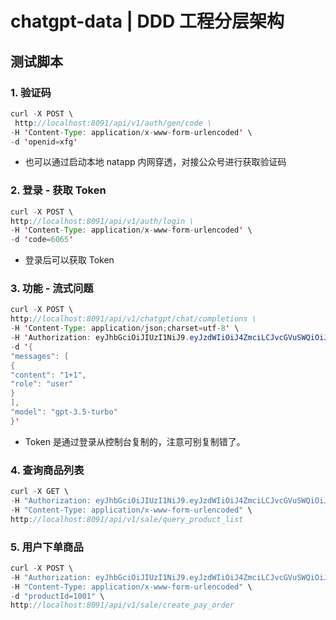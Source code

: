 # chatgpt-data | DDD 工程分层架构

## 测试脚本

### 1. 验证码

```java
curl -X POST \
 http://localhost:8091/api/v1/auth/gen/code \
-H 'Content-Type: application/x-www-form-urlencoded' \
-d 'openid=xfg'
```

- 也可以通过启动本地 natapp 内网穿透，对接公众号进行获取验证码

### 2. 登录 - 获取 Token

```java
curl -X POST \
http://localhost:8091/api/v1/auth/login \
-H 'Content-Type: application/x-www-form-urlencoded' \
-d 'code=6065'
```

- 登录后可以获取 Token

### 3. 功能 - 流式问题

```java
curl -X POST \
http://localhost:8091/api/v1/chatgpt/chat/completions \
-H 'Content-Type: application/json;charset=utf-8' \
-H 'Authorization: eyJhbGciOiJIUzI1NiJ9.eyJzdWIiOiJ4ZmciLCJvcGVuSWQiOiJ4ZmciLCJleHAiOjE2OTcxMTYwNzMsImlhdCI6MTY5NjUxMTI3MywianRpIjoiNzU4YmYzZjQtOTgwZi00MTg4LTkxN2QtZTI5ODI0ZDk3YzYzIn0.bBbBtkBi9_9dhLYBEhNECUFHRa2xo9TxYeA4u9Ac6GE' \
-d '{
"messages": [
{
"content": "1+1",
"role": "user"
}
],
"model": "gpt-3.5-turbo"
}'
```

- Token 是通过登录从控制台复制的，注意可别复制错了。

### 4. 查询商品列表

```java
curl -X GET \
-H "Authorization: eyJhbGciOiJIUzI1NiJ9.eyJzdWIiOiJ4ZmciLCJvcGVuSWQiOiJ4ZmciLCJleHAiOjE2OTcxMTYwNzMsImlhdCI6MTY5NjUxMTI3MywianRpIjoiNzU4YmYzZjQtOTgwZi00MTg4LTkxN2QtZTI5ODI0ZDk3YzYzIn0.bBbBtkBi9_9dhLYBEhNECUFHRa2xo9TxYeA4u9Ac6GE" \
-H "Content-Type: application/x-www-form-urlencoded" \
http://localhost:8091/api/v1/sale/query_product_list
```

### 5. 用户下单商品

```java
curl -X POST \
-H "Authorization: eyJhbGciOiJIUzI1NiJ9.eyJzdWIiOiJ4ZmciLCJvcGVuSWQiOiJ4ZmciLCJleHAiOjE2OTcxMTYwNzMsImlhdCI6MTY5NjUxMTI3MywianRpIjoiNzU4YmYzZjQtOTgwZi00MTg4LTkxN2QtZTI5ODI0ZDk3YzYzIn0.bBbBtkBi9_9dhLYBEhNECUFHRa2xo9TxYeA4u9Ac6GE" \
-H "Content-Type: application/x-www-form-urlencoded" \
-d "productId=1001" \
http://localhost:8091/api/v1/sale/create_pay_order
```

